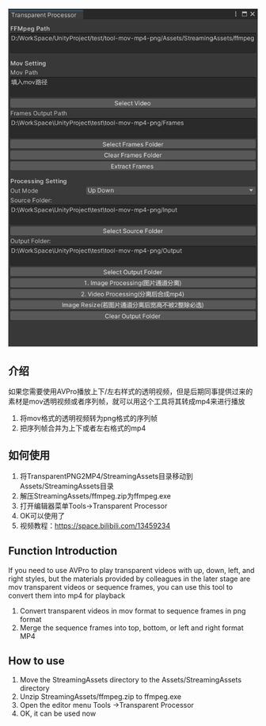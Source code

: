 ![](/preview.png)



## 介绍

如果您需要使用AVPro播放上下/左右样式的透明视频，但是后期同事提供过来的素材是mov透明视频或者序列帧，就可以用这个工具将其转成mp4来进行播放

1. 将mov格式的透明视频转为png格式的序列帧
2. 把序列帧合并为上下或者左右格式的mp4

## 如何使用

1. 将TransparentPNG2MP4/StreamingAssets目录移动到Assets/StreamingAssets目录
2. 解压StreamingAssets/ffmpeg.zip为ffmpeg.exe
3. 打开编辑器菜单Tools->Transparent Processor
4. OK可以使用了
5. 视频教程：https://space.bilibili.com/13459234

## Function Introduction

If you need to use AVPro to play transparent videos with up, down, left, and right styles, but the materials provided by colleagues in the later stage are mov transparent videos or sequence frames, you can use this tool to convert them into mp4 for playback

1. Convert transparent videos in mov format to sequence frames in png format
2. Merge the sequence frames into top, bottom, or left and right format MP4

## How to use

1. Move the StreamingAssets directory to the Assets/StreamingAssets directory
2. Unzip StreamingAssets/ffmpeg.zip to ffmpeg.exe
3. Open the editor menu Tools ->Transparent Processor
4. OK, it can be used now